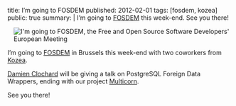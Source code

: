 title: I’m going to FOSDEM
published: 2012-02-01
tags: [fosdem, kozea]
public: true
summary: |
    I’m going to [FOSDEM](http://fosdem.org/2012/) this week-end.
    See you there!


<img src="http://www.fosdem.org/promo/going-to"
  alt="I'm going to FOSDEM, the Free and Open Source Software Developers' European Meeting"
  style="float: right; margin: 0 0 1em 1em" />

I’m going to [FOSDEM](http://fosdem.org/2012/) in Brussels this week-end
with two coworkers from [Kozea](http://kozea.fr).

[Damien Clochard](http://blog.taadeem.net/index.php?post/2012/01/31/Write-a-Foreign-Data-Wrapper-in-15-minutes-Part-1/2)
will be giving a talk on PostgreSQL Foreign Data Wrappers, ending with
our project [Multicorn](http://multicorn.org).

See you there!
